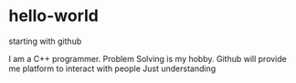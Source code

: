 # hello-world
starting with github

I am a C++ programmer.
Problem Solving is my hobby.
Github will provide me platform to interact with people
Just understanding
